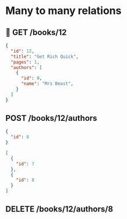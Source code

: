 # Many to many relations

## 🐐 GET /books/12

```json
{
  "id": 12,
  "title": "Get Rich Quick",
  "pages": 1,
  "authors": [
    {
      "id": 8,
      "name": "Mrs Beast",
    }
  ]
}
```

## POST /books/12/authors

```json
{
  "id": 8
}
```

```json
[
  {
    "id": 7
  },
  {
    "id": 8
  }
]
```

## DELETE /books/12/authors/8
